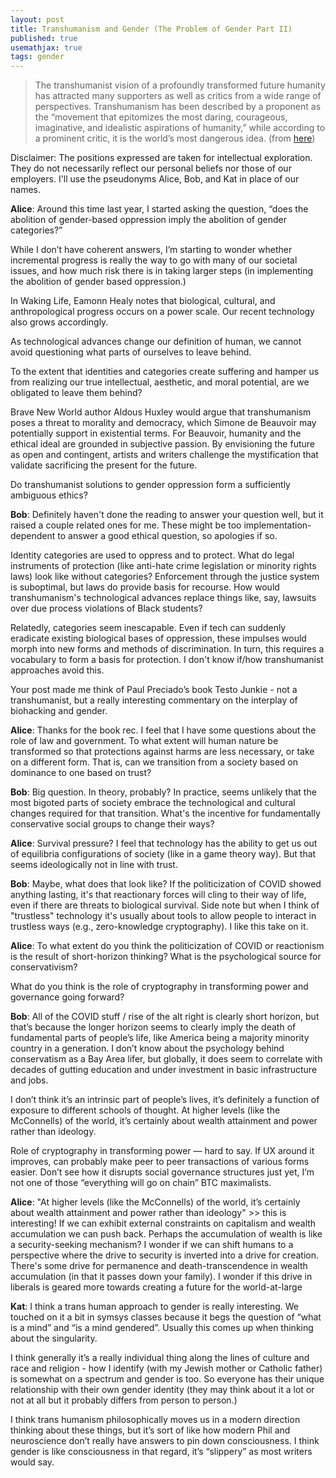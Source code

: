 ```yaml
---
layout: post
title: Transhumanism and Gender (The Problem of Gender Part II)
published: true
usemathjax: true
tags: gender
---
```

> The transhumanist vision of a profoundly transformed future humanity has attracted many supporters as well as critics from a wide range of perspectives. Transhumanism has been described by a proponent as the “movement that epitomizes the most daring, courageous, imaginative, and idealistic aspirations of humanity,” while according to a prominent critic, it is the world’s most dangerous idea. (from [here](https://transhumanism.fandom.com/wiki/Transhumanism))

Disclaimer: The positions expressed are taken for intellectual exploration. They do not necessarily reflect our personal beliefs nor those of our employers. I'll use the pseudonyms Alice, Bob, and Kat in place of our names.

**Alice**: Around this time last year, I started asking the question, “does the abolition of gender-based oppression imply the abolition of gender categories?”

<!--excerpt-->

While I don’t have coherent answers, I’m starting to wonder whether incremental progress is really the way to go with many of our societal issues, and how much risk there is in taking larger steps (in implementing the abolition of gender based oppression.)

In Waking Life, Eamonn Healy notes that biological, cultural, and anthropological progress occurs on a power scale. Our recent technology also grows accordingly.

As technological advances change our definition of human, we cannot avoid questioning what parts of ourselves to leave behind.

To the extent that identities and categories create suffering and hamper us from realizing our true intellectual, aesthetic, and moral potential, are we obligated to leave them behind?

Brave New World author Aldous Huxley would argue that transhumanism poses a threat to morality and democracy, which Simone de Beauvoir may potentially support in existential terms. For Beauvoir, humanity and the ethical ideal are grounded in subjective passion. By envisioning the future as open and contingent, artists and writers challenge the mystification that validate sacrificing the present for the future.

Do transhumanist solutions to gender oppression form a sufficiently ambiguous ethics?

**Bob**: Definitely haven't done the reading to answer your question well, but it raised a couple related ones for me. These might be too implementation-dependent to answer a good ethical question, so apologies if so.

Identity categories are used to oppress and to protect. What do legal instruments of protection (like anti-hate crime legislation or minority rights laws) look like without categories? Enforcement through the justice system is suboptimal, but laws do provide basis for recourse. How would transhumanism's technological advances replace things like, say, lawsuits over due process violations of Black students?

Relatedly, categories seem inescapable. Even if tech can suddenly eradicate existing biological bases of oppression, these impulses would morph into new forms and methods of discrimination. In turn, this requires a vocabulary to form a basis for protection. I don't know if/how transhumanist approaches avoid this.

Your post made me think of Paul Preciado’s book Testo Junkie - not a transhumanist, but a really interesting commentary on the interplay of biohacking and gender.

**Alice**: Thanks for the book rec. I feel that I have some questions about the role of law and government. To what extent will human nature be transformed so that protections against harms are less necessary, or take on a different form. That is, can we transition from a society based on dominance to one based on trust?

**Bob**: Big question. In theory, probably? In practice, seems unlikely that the most bigoted parts of society embrace the technological and cultural changes required for that transition. What's the incentive for fundamentally conservative social groups to change their ways?

**Alice**: Survival pressure? I feel that technology has the ability to get us out of equilibria configurations of society (like in a game theory way). But that seems ideologically not in line with trust.

**Bob**: Maybe, what does that look like? If the politicization of COVID showed anything lasting, it's that reactionary forces will cling to their way of life, even if there are threats to biological survival. Side note but when I think of "trustless" technology it's usually about tools to allow people to interact in trustless ways (e.g., zero-knowledge cryptography). I like this take on it.

**Alice**: To what extent do you think the politicization of COVID or reactionism is the result of short-horizon thinking? What is the psychological source for conservativism?

What do you think is the role of cryptography in transforming power and governance going forward?

**Bob**: All of the COVID stuff / rise of the alt right is clearly short horizon, but that’s because the longer horizon seems to clearly imply the death of fundamental parts of people’s life, like America being a majority minority country in a generation. I don’t know about the psychology behind conservatism as a Bay Area lifer, but globally, it does seem to correlate with decades of gutting education and under investment in basic infrastructure and jobs.

I don’t think it’s an intrinsic part of people’s lives, it’s definitely a function of exposure to different schools of thought. At higher levels (like the McConnells) of the world, it’s certainly about wealth attainment and power rather than ideology.

Role of cryptography in transforming power — hard to say. If UX around it improves, can probably make peer to peer transactions of various forms easier. Don’t see how it disrupts social governance structures just yet, I’m not one of those “everything will go on chain” BTC maximalists.

**Alice**: "At higher levels (like the McConnells) of the world, it’s certainly about wealth attainment and power rather than ideology" >> this is interesting! If we can exhibit external constraints on capitalism and wealth accumulation we can push back. Perhaps the accumulation of wealth is like a security-seeking mechanism? I wonder if we can shift humans to a perspective where the drive to security is inverted into a drive for creation. There's some drive for permanence and death-transcendence in wealth accumulation (in that it passes down your family). I wonder if this drive in liberals is geared more towards creating a future for the world-at-large

**Kat**: I think a trans human approach to gender is really interesting. We touched on it a bit in symsys classes because it begs the question of “what is a mind” and “is a mind gendered”. Usually this comes up when thinking about the singularity. 

I think generally it’s a really individual thing along the lines of culture and race and religion - how I identify (with my Jewish mother or Catholic father) is somewhat on a spectrum and gender is too. So everyone has their unique relationship with their own gender identity (they may think about it a lot or not at all but it probably differs from person to person.)

I think trans humanism philosophically moves us in a modern direction thinking about these things, but it’s sort of like how modern Phil and neuroscience don’t really have answers to pin down consciousness. I think gender is like consciousness in that regard, it’s “slippery” as most writers would say.
